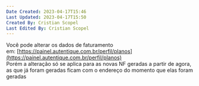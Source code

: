 ```yaml
---
Date Created: 2023-04-17T15:46
Last Updated: 2023-04-17T15:50
Created By: Cristian Scopel
Last Edited By: Cristian Scopel
---
```

Você pode alterar os dados de faturamento em: [https://painel.autentique.com.br/perfil/planos](https://painel.autentique.com.br/perfil/planos)  
Porém a alteração só se aplica para as novas NF geradas a partir de agora, as que já foram geradas ficam com o endereço do momento que elas foram geradas